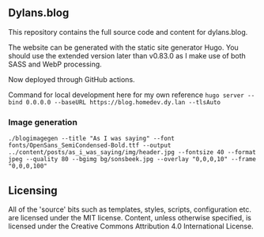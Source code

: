 ## Dylans.blog

This repository contains the full source code and content for dylans.blog.

The website can be generated with the static site generator Hugo. You should use the extended version later than v0.83.0 as I make use of both SASS and WebP processing.

Now deployed through GitHub actions.

Command for local development here for my own reference `hugo server --bind 0.0.0.0 --baseURL https://blog.homedev.dy.lan --tlsAuto`

### Image generation
`./blogimagegen --title "As I was saying" --font fonts/OpenSans_SemiCondensed-Bold.ttf --output ../content/posts/as_i_was_saying/img/header.jpg --fontsize 40 --format jpeg --quality 80 --bgimg bg/sonsbeek.jpg --overlay "0,0,0,10" --frame "0,0,0,100"`

## Licensing
All of the 'source' bits such as templates, styles, scripts, configuration etc. are licensed under the MIT license.
Content, unless otherwise specified, is licensed under the Creative Commons Attribution 4.0 International License.
